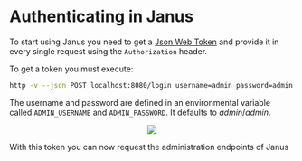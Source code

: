 # Authenticating in Janus

To start using Janus you need to get a [Json Web Token](https://jwt.io) and provide it in every single request
using the `Authorization` header.

To get a token you must execute:

```sh
http -v --json POST localhost:8080/login username=admin password=admin
```

The username and password are defined in an environmental variable called `ADMIN_USERNAME` and `ADMIN_PASSWORD`. It defaults to *admin*/*admin*.

<p align="center">
  <a href="http://g.recordit.co/dDjkyDKobL.gif">
    <img src="http://g.recordit.co/dDjkyDKobL.gif">
  </a>
</p>

With this token you can now request the administration endpoints of Janus
